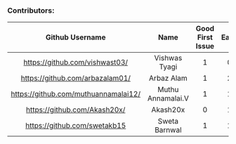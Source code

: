### Contributors:

|            Github Username           |        Name       | Good First Issue | Easy | Medium | Hard | Points |
|:------------------------------------:|:-----------------:|:----------------:|:----:|:------:|:----:|:------:|
| https://github.com/vishwast03/       | Vishwas Tyagi     | 1                | 0    | 0      | 0    | 50     |
| https://github.com/arbazalam01/      | Arbaz Alam        | 1                | 2    | 1      | 1    | 950    |
| https://github.com/muthuannamalai12/ | Muthu Annamalai.V | 1                | 1    | 0      | 0    | 150    |
| https://github.com/Akash20x/         | Akash20x          | 0                | 1    | 1      | 0    | 300    |
| https://github.com/swetakb15         | Sweta Barnwal     | 1                | 1    | 0      | 0    | 150    |
